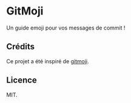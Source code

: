 # GitMoji

Un guide emoji pour vos messages de commit !

## Crédits

Ce projet a été inspiré de [gitmoji](https://gitmoji.carloscuesta.me/).

## Licence

MIT.
